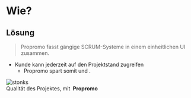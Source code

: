 # Wie?

## Lösung

<div class="my-3">

> <p class="flex items-center justify-between">Propromo fasst gängige SCRUM-Systeme in einem einheitlichen UI zusammen. <span class="flex gap-2"><octicon-mark-github-24 /><logos-jira /><!-- <logos-youtrack /> --><!-- <logos-miro /> --></span></p>

</div>

* Kunde kann jederzeit auf den Projektstand zugreifen
  * Propromo spart somit <mdi-clock width="22" height="22" class="align-middle" /> und <mdi-money-100 width="24" height="24" class="align-middle" />.

<div class="relative mt-4">
  <img src="/stonks-edited.png" class="rounded h-52" alt="stonks" />
  <div class="absolute flex items-center p-2 text-black bg-white bg-opacity-75 rounded-lg top-1 left-1">
    <mdi-information width="24" height="24" class="mr-1" />
    Qualität des Projektes, mit <strong class="koulen-font"><b>&nbsp;Propromo</b></strong>
  </div>
</div>

<!--
# Wie?

## Lösung - Propromo

> Propromo fasst alle gängigen SCRUM-Systeme in einem UI zusammen.

* Wenn man sieht, was man bekommt, ist man bereit, mehr dafür zu zahlen.
* Der Kunde kann frei auf den Projektstand zugreifen und es sind keine extra Meetings nötig. Dies spart Zeit und Geld.
* Die Qualität des Projektes lässt sich so verbessern, da der Kunde direkten Zugang zum SCRUM Master des Teams hat.
* NUR der SCRUM Master hat Kontakt zum Kunden und die anderen Mitarbeiter können sich auf ihren Arbeitsbereich konzentrieren.
-->
